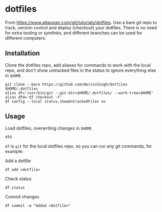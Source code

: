 # dotfiles

From https://www.atlassian.com/git/tutorials/dotfiles. Use a bare git repo to
track, version control and deploy (checkout) your dotfiles. There is no need for
extra tooling or symlinks, and different branches can be used for different
computers.

## Installation

Clone the dotfiles repo, add aliases for commands to work with the local repo,
and don't show untracked files in the status to ignore everything else in
`$HOME`.

```Shell
git clone --bare https://github.com/NarvinSingh/dotfiles $HOME/.dotfiles
alias df='/usr/bin/git --git-dir=$HOME/.dotfiles/ --work-tree=$HOME'
alias dfd='df checkout -f'
df config --local status.showUntrackedFiles no
```

## Usage

Load dotfiles, overwriting changes in `$HOME`

```Shell
dfd
```

`df` is `git` for the local dotfiles repo, so you can run any git commands, for
example:

Add a dotfile

```Shell
df add <dotfile>
```

Check status

```Shell
df status
```

Commit changes

```Shell
df commit -m "Added <dotfile>"
```

